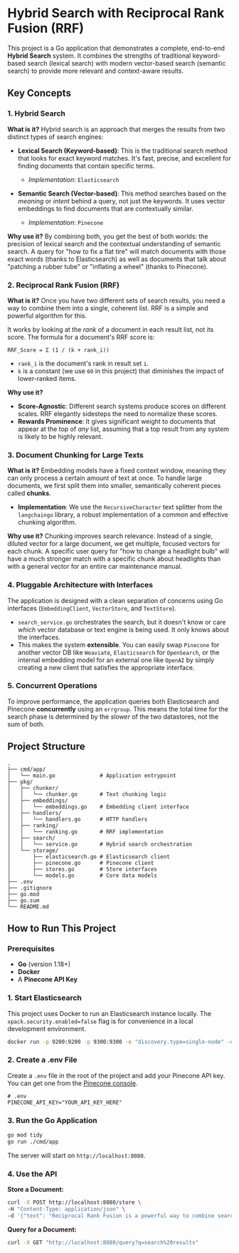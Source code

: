 # Hybrid Search with Reciprocal Rank Fusion (RRF)

This project is a Go application that demonstrates a complete, end-to-end **Hybrid Search** system. It combines the strengths of traditional keyword-based search (lexical search) with modern vector-based search (semantic search) to provide more relevant and context-aware results.

## Key  Concepts

### 1. Hybrid Search

**What is it?**
Hybrid search is an approach that merges the results from two distinct types of search engines:

- **Lexical Search (Keyword-based)**: This is the traditional search method that looks for exact keyword matches. It's fast, precise, and excellent for finding documents that contain specific terms.
  - *Implementation*: `Elasticsearch`

- **Semantic Search (Vector-based)**: This method searches based on the *meaning* or *intent* behind a query, not just the keywords. It uses vector embeddings to find documents that are contextually similar.
  - *Implementation*: `Pinecone`

**Why use it?**
By combining both, you get the best of both worlds: the precision of lexical search and the contextual understanding of semantic search. A query for "how to fix a flat tire" will match documents with those exact words (thanks to Elasticsearch) as well as documents that talk about "patching a rubber tube" or "inflating a wheel" (thanks to Pinecone).

### 2. Reciprocal Rank Fusion (RRF)

**What is it?**
Once you have two different sets of search results, you need a way to combine them into a single, coherent list. RRF is a simple and powerful algorithm for this.

It works by looking at the *rank* of a document in each result list, not its score. The formula for a document's RRF score is:

```
RRF_Score = Σ (1 / (k + rank_i))
```

- `rank_i` is the document's rank in result set `i`.
- `k` is a constant (we use `60` in this project) that diminishes the impact of lower-ranked items.

**Why use it?**
- **Score-Agnostic**: Different search systems produce scores on different scales. RRF elegantly sidesteps the need to normalize these scores.
- **Rewards Prominence**: It gives significant weight to documents that appear at the top of *any* list, assuming that a top result from any system is likely to be highly relevant.

### 3. Document Chunking for Large Texts

**What is it?**
Embedding models have a fixed context window, meaning they can only process a certain amount of text at once. To handle large documents, we first split them into smaller, semantically coherent pieces called **chunks**.

- **Implementation**: We use the `RecursiveCharacter` text splitter from the `langchaingo` library, a robust implementation of a common and effective chunking algorithm.

**Why use it?**
Chunking improves search relevance. Instead of a single, diluted vector for a large document, we get multiple, focused vectors for each chunk. A specific user query for "how to change a headlight bulb" will have a much stronger match with a specific chunk about headlights than with a general vector for an entire car maintenance manual.

### 4. Pluggable Architecture with Interfaces

The application is designed with a clean separation of concerns using Go interfaces (`EmbeddingClient`, `VectorStore`, and `TextStore`).

- `search_service.go` orchestrates the search, but it doesn't know or care *which* vector database or text engine is being used. It only knows about the interfaces.
- This makes the system **extensible**. You can easily swap `Pinecone` for another vector DB like `Weaviate`, `Elasticsearch` for `OpenSearch`, or the internal embedding model for an external one like `OpenAI` by simply creating a new client that satisfies the appropriate interface.

### 5. Concurrent Operations

To improve performance, the application queries both Elasticsearch and Pinecone **concurrently** using an `errgroup`. This means the total time for the search phase is determined by the *slower* of the two datastores, not the sum of both.

## Project Structure

```
.
├── cmd/app/
│   └── main.go              # Application entrypoint
├── pkg/
│   ├── chunker/
│   │   └── chunker.go       # Text chunking logic
│   ├── embeddings/
│   │   └── embeddings.go    # Embedding client interface
│   ├── handlers/
│   │   └── handlers.go      # HTTP handlers
│   ├── ranking/
│   │   └── ranking.go       # RRF implementation
│   ├── search/
│   │   └── service.go       # Hybrid search orchestration
│   └── storage/
│       ├── elasticsearch.go # Elasticsearch client
│       ├── pinecone.go      # Pinecone client
│       ├── stores.go        # Store interfaces
│       └── models.go        # Core data models
├── .env
├── .gitignore
├── go.mod
├── go.sum
└── README.md
```

## How to Run This Project

### Prerequisites

- **Go** (version 1.18+)
- **Docker**
- A **Pinecone API Key**

### 1. Start Elasticsearch

This project uses Docker to run an Elasticsearch instance locally. The `xpack.security.enabled=false` flag is for convenience in a local development environment.

```sh
docker run -p 9200:9200 -p 9300:9300 -e "discovery.type=single-node" -e "xpack.security.enabled=false" docker.elastic.co/elasticsearch/elasticsearch:8.14.1
```

### 2. Create a .env File

Create a `.env` file in the root of the project and add your Pinecone API key. You can get one from the [Pinecone console](https://app.pinecone.io/).

```
# .env
PINECONE_API_KEY="YOUR_API_KEY_HERE"
```

### 3. Run the Go Application

```sh
go mod tidy
go run ./cmd/app
```

The server will start on `http://localhost:8080`.

### 4. Use the API

**Store a Document:**

```sh
curl -X POST http://localhost:8080/store \
-H "Content-Type: application/json" \
-d '{"text": "Reciprocal Rank Fusion is a powerful way to combine search results."}'
```

**Query for a Document:**

```sh
curl -X GET "http://localhost:8080/query?q=search%20results"
```
